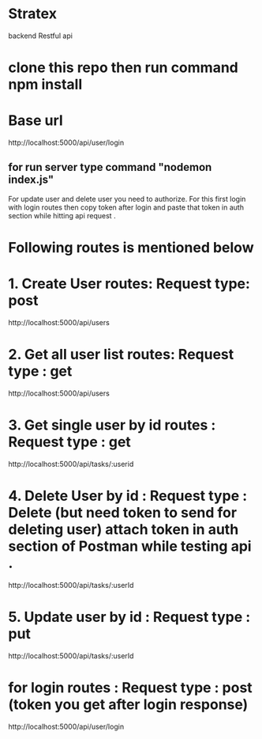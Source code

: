 # Stratex
backend Restful api

# clone this repo then run command npm install

# Base url
http://localhost:5000/api/user/login

## for run server type command "nodemon index.js"

For update user and delete user you need to authorize. For this first login with login routes then copy token after login and paste that token in auth section while hitting api request .

# Following routes is mentioned below

# 1. Create User routes: Request type: post 
http://localhost:5000/api/users
# 2. Get all user list routes: Request type : get
http://localhost:5000/api/users
# 3. Get single user by id routes : Request type : get
http://localhost:5000/api/tasks/:userid
# 4. Delete User by id : Request type : Delete (but need token to send for deleting user) attach token in auth section of Postman  while testing api .
http://localhost:5000/api/tasks/:userId
# 5. Update user by id : Request type : put
http://localhost:5000/api/tasks/:userId

# for login routes : Request type : post (token you get after login response)
http://localhost:5000/api/user/login
  


